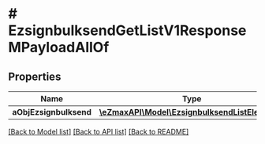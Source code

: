 # # EzsignbulksendGetListV1ResponseMPayloadAllOf

## Properties

Name | Type | Description | Notes
------------ | ------------- | ------------- | -------------
**aObjEzsignbulksend** | [**\eZmaxAPI\Model\EzsignbulksendListElement[]**](EzsignbulksendListElement.md) |  |

[[Back to Model list]](../../README.md#models) [[Back to API list]](../../README.md#endpoints) [[Back to README]](../../README.md)
